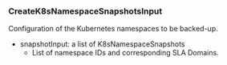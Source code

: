 ### CreateK8sNamespaceSnapshotsInput
Configuration of the Kubernetes namespaces to be backed-up.

- snapshotInput: a list of K8sNamespaceSnapshots
  - List of namespace IDs and corresponding SLA Domains.
